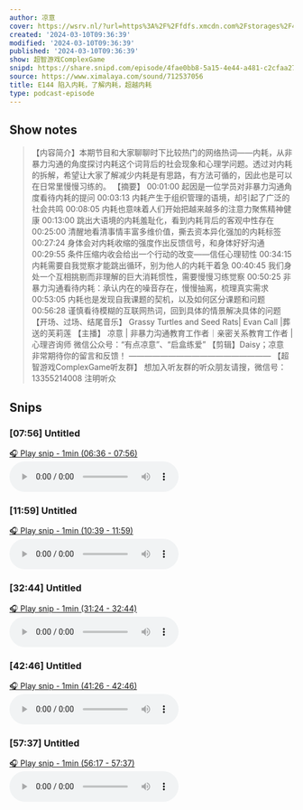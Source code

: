 ```yaml
---
author: 凉意
cover: https://wsrv.nl/?url=https%3A%2F%2Ffdfs.xmcdn.com%2Fstorages%2F4d1e-audiofreehighqps%2F7E%2F39%2FCMCoOSEDXNxhAAOwEQBdODX4.jpeg&w=200&h=200
created: '2024-03-10T09:36:39'
modified: '2024-03-10T09:36:39'
published: '2024-03-10T09:36:39'
show: 超智游戏ComplexGame
snipd: https://share.snipd.com/episode/4fae0bb8-5a15-4e44-a481-c2cfaa27602a
source: https://www.ximalaya.com/sound/712537056
title: E144 陷入内耗，了解内耗，超越内耗
type: podcast-episode
---
```



## Show notes
> 【内容简介】本期节目和大家聊聊时下比较热门的网络热词——内耗，从非暴力沟通的角度探讨内耗这个词背后的社会现象和心理学问题。透过对内耗的拆解，希望让大家了解减少内耗是有思路，有方法可循的，因此也是可以在日常里慢慢习练的。
> 【摘要】 00:01:00 起因是一位学员对非暴力沟通角度看待内耗的提问 00:03:13 内耗产生于组织管理的语境，却引起了广泛的社会共鸣 00:08:05 内耗也意味着人们开始把越来越多的注意力聚焦精神健康 00:13:00 跳出大语境的内耗羞耻化，看到内耗背后的客观中性存在 00:25:00 清醒地看清事情丰富多维价值，撕去资本异化强加的内耗标签 00:27:24 身体会对内耗收缩的强度作出反馈信号，和身体好好沟通 00:29:55 条件压缩内收会给出一个行动的改变——信任心理韧性 00:34:15 内耗需要自我觉察才能跳出循环，别为他人的内耗干着急 00:40:45 我们身处一个互相挑剔而非理解的巨大消耗惯性，需要慢慢习练觉察 00:50:25 非暴力沟通看待内耗：承认内在的噪音存在，慢慢抽离，梳理真实需求 00:53:05 内耗也是发现自我课题的契机，以及如何区分课题和问题 00:56:28 谨慎看待模糊的互联网热词，回到具体的情景解决具体的问题  【开场、过场、结尾音乐】 Grassy Turtles and Seed Rats| Evan Call |葬送的芙莉莲  【主播】 凉意 | 非暴力沟通教育工作者｜亲密关系教育工作者 | 心理咨询师 微信公众号：“有点凉意”、“启盒练爱”  【剪辑】Daisy；凉意
> 非常期待你的留言和反馈！
> —————————————————— 【超智游戏ComplexGame听友群】 想加入听友群的听众朋友请搜，微信号：13355214008 注明听众

## Snips
### [07:56] Untitled
[🎧 Play snip - 1min️ (06:36 - 07:56)](https://share.snipd.com/snip/a96036d3-32f0-4b26-86d1-0f408cd462ba)
<audio controls> <source src="https://jt.ximalaya.com//GKwRIRwJwZsjAaz2LgK0ugEn.m4a?channel=rss&album_id=42691234&track_id=712537056&uid=72451381&jt=https://aod.cos.tx.xmcdn.com/storages/7b8f-audiofreehighqps/B3/92/GKwRIRwJwZsjAaz2LgK0ugEn.m4a#t=06:36,07:56"> </audio>
### [11:59] Untitled
[🎧 Play snip - 1min️ (10:39 - 11:59)](https://share.snipd.com/snip/06b9c006-7c48-4e4d-80a8-f2be0cde356f)
<audio controls> <source src="https://jt.ximalaya.com//GKwRIRwJwZsjAaz2LgK0ugEn.m4a?channel=rss&album_id=42691234&track_id=712537056&uid=72451381&jt=https://aod.cos.tx.xmcdn.com/storages/7b8f-audiofreehighqps/B3/92/GKwRIRwJwZsjAaz2LgK0ugEn.m4a#t=10:39,11:59"> </audio>
### [32:44] Untitled
[🎧 Play snip - 1min️ (31:24 - 32:44)](https://share.snipd.com/snip/3ee3fd14-a3c1-4bed-ace4-f970f087a8fe)
<audio controls> <source src="https://jt.ximalaya.com//GKwRIRwJwZsjAaz2LgK0ugEn.m4a?channel=rss&album_id=42691234&track_id=712537056&uid=72451381&jt=https://aod.cos.tx.xmcdn.com/storages/7b8f-audiofreehighqps/B3/92/GKwRIRwJwZsjAaz2LgK0ugEn.m4a#t=31:24,32:44"> </audio>
### [42:46] Untitled
[🎧 Play snip - 1min️ (41:26 - 42:46)](https://share.snipd.com/snip/2d656bd7-3485-4000-b89a-df039926e41c)
<audio controls> <source src="https://jt.ximalaya.com//GKwRIRwJwZsjAaz2LgK0ugEn.m4a?channel=rss&album_id=42691234&track_id=712537056&uid=72451381&jt=https://aod.cos.tx.xmcdn.com/storages/7b8f-audiofreehighqps/B3/92/GKwRIRwJwZsjAaz2LgK0ugEn.m4a#t=41:26,42:46"> </audio>
### [57:37] Untitled
[🎧 Play snip - 1min️ (56:17 - 57:37)](https://share.snipd.com/snip/4eec2b5d-6aed-4113-b762-5afe99526f04)
<audio controls> <source src="https://jt.ximalaya.com//GKwRIRwJwZsjAaz2LgK0ugEn.m4a?channel=rss&album_id=42691234&track_id=712537056&uid=72451381&jt=https://aod.cos.tx.xmcdn.com/storages/7b8f-audiofreehighqps/B3/92/GKwRIRwJwZsjAaz2LgK0ugEn.m4a#t=56:17,57:37"> </audio>
